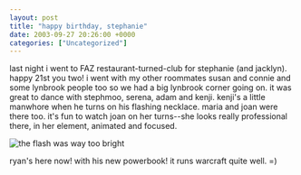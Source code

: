 ```yaml
---
layout: post
title: "happy birthday, stephanie"
date: 2003-09-27 20:26:00 +0000
categories: ["Uncategorized"]
---
```


last night i went to FAZ restaurant-turned-club for stephanie (and jacklyn). happy 21st you two! i went with my other roommates susan and connie and some lynbrook people too so we had a big lynbrook corner going on. it was great to dance with stephmoo, serena, adam and kenji. kenji's a little manwhore when he turns on his flashing necklace. maria and joan were there too. it's fun to watch joan on her turns--she looks really professional there, in her element, animated and focused. 

![the flash was way too bright](http://images.snapfish.com/33878%3B%3B523232%7Ffp8%3Enu%3D3232%3E44%3A%3E966%3E232344%3A%3A57334ot1lsi)

ryan's here now! with his new powerbook! it runs warcraft quite well. =)